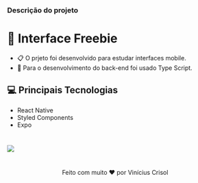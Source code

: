 ### Descrição do projeto

# 📱 Interface Freebie

- 📋 O prjeto foi desenvolvido para estudar interfaces mobile.  
- 📙 Para o desenvolvimento do back-end foi usado Type Script.

## 💻 Principais Tecnologias

- React Native
- Styled Components
- Expo

#


![](https://user-images.githubusercontent.com/61323173/84546591-08df8080-acd8-11ea-82b0-2f207ff15462.gif)


#

<p align="center">
  Feito com muito ❤️ por Vinícius Crisol
</p>

